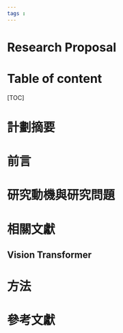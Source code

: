 ```yaml
---
tags : 
---
```

# Research Proposal

<!--CSS styles header here-->
<style>
.date {
  color: #579978;
}
.emph {
  color: tomato;
}
</style>

# Table of content
[TOC]


# 計劃摘要
# 前言
# 研究動機與研究問題

# 相關文獻
## Vision Transformer

# 方法

# 參考文獻